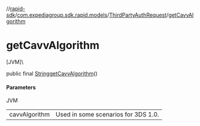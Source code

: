 //[rapid-sdk](../../../index.md)/[com.expediagroup.sdk.rapid.models](../index.md)/[ThirdPartyAuthRequest](index.md)/[getCavvAlgorithm](get-cavv-algorithm.md)

# getCavvAlgorithm

[JVM]\

public final [String](https://docs.oracle.com/javase/8/docs/api/java/lang/String.html)[getCavvAlgorithm](get-cavv-algorithm.md)()

#### Parameters

JVM

| | |
|---|---|
| cavvAlgorithm | Used in some scenarios for 3DS 1.0. |
